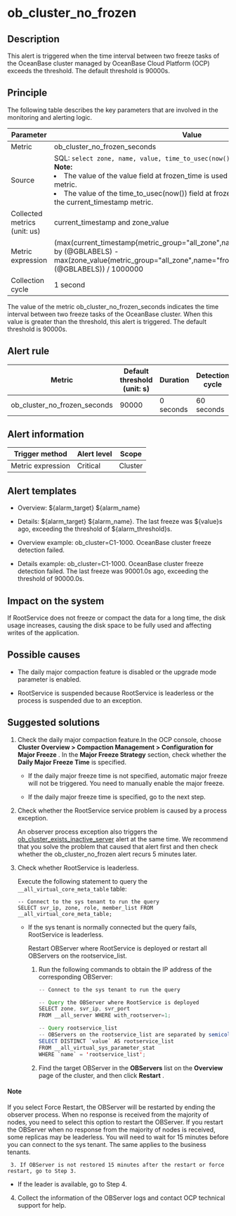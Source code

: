 ob_cluster_no_frozen 
=========================================



**Description** 
------------------------------------

This alert is triggered when the time interval between two freeze tasks of the OceanBase cluster managed by OceanBase Cloud Platform (OCP) exceeds the threshold. The default threshold is 90000s.

Principle 
------------------------------

The following table describes the key parameters that are involved in the monitoring and alerting logic. 


|          Parameter           |                                                                                                                                                                                                                              Value                                                                                                                                                                                                                               |
|------------------------------|------------------------------------------------------------------------------------------------------------------------------------------------------------------------------------------------------------------------------------------------------------------------------------------------------------------------------------------------------------------------------------------------------------------------------------------------------------------|
| Metric                       | ob_cluster_no_frozen_seconds                                                                                                                                                                                                                                                                                                                                                                                                                                     |
| Source                       | SQL:  ```select zone, name, value, time_to_usec(now()) from __all_zone; ```  </br>**Note:**  <li> The value of the value field at frozen_time is used as the value of the zone_value metric.   </li><li> The value of the time_to_usec(now()) field at frozen_time is used as the value of the current_timestamp metric.</li>    |
| Collected metrics (unit: us) | current_timestamp and zone_value                                                                                                                                                                                                                                                                                                                                                                                                                                 |
| Metric expression            | (max(current_timestamp{metric_group="all_zone",name="frozen_time",@LABELS}) by (@GBLABELS) - max(zone_value{metric_group="all_zone",name="frozen_time",@LABELS}) by (@GBLABELS)) / 1000000                                                                                                                                                                                                                                                                       |
| Collection cycle             | 1 second                                                                                                                                                                                                                                                                                                                                                                                                                                                         |



The value of the metric ob_cluster_no_frozen_seconds indicates the time interval between two freeze tasks of the OceanBase cluster. When this value is greater than the threshold, this alert is triggered. The default threshold is 90000s.

**Alert rule** 
-----------------------------------



|            Metric            | Default threshold (unit: s) | Duration  | Detection cycle | Time before clearance |
|------------------------------|-----------------------------|-----------|-----------------|-----------------------|
| ob_cluster_no_frozen_seconds | 90000                       | 0 seconds | 60 seconds      | 5 minutes             |



**Alert information** 
------------------------------------------



|  Trigger method   | Alert level |  Scope  |
|-------------------|-------------|---------|
| Metric expression | Critical    | Cluster |



**Alert templates** 
----------------------------------------

* Overview: \${alarm_target} \${alarm_name}

  

* Details: \${alarm_target} \${alarm_name}. The last freeze was \${value}s ago, exceeding the threshold of ${alarm_threshold}s.

  

* Overview example: ob_cluster=C1-1000. OceanBase cluster freeze detection failed.

  

* Details example: ob_cluster=C1-1000. OceanBase cluster freeze detection failed. The last freeze was 90001.0s ago, exceeding the threshold of 90000.0s.

  




**Impact on the system** 
---------------------------------------------

If RootService does not freeze or compact the data for a long time, the disk usage increases, causing the disk space to be fully used and affecting writes of the application.

**Possible causes** 
----------------------------------------

* The daily major compaction feature is disabled or the upgrade mode parameter is enabled.

  

* RootService is suspended because RootService is leaderless or the process is suspended due to an exception.

  




**Suggested solutions** 
--------------------------------------------

1. Check the daily major compaction feature.In the OCP console, choose **Cluster Overview \> Compaction Management \> Configuration for Major Freeze** . In the **Major Freeze Strategy** section, check whether the **Daily Major Freeze Time** is specified.
   * If the daily major freeze time is not specified, automatic major freeze will not be triggered. You need to manually enable the major freeze.

     
   
   * If the daily major freeze time is specified, go to the next step.

     
   

   

2. Check whether the RootService service problem is caused by a process exception. 

   An observer process exception also triggers the [ob_cluster_exists_inactive_server](../2.ob-alert/3.ob_cluster_exists_inactive_server-ob-the-cluster-is-not-working.md) alert at the same time. We recommend that you solve the problem that caused that alert first and then check whether the ob_cluster_no_frozen alert recurs 5 minutes later.
   

3. Check whether RootService is leaderless. 

   Execute the following statement to query the `__all_virtual_core_meta_table` table: 

   ```unknow
   -- Connect to the sys tenant to run the query
   SELECT svr_ip, zone, role, member_list FROM __all_virtual_core_meta_table;
   ```

   
   * If the sys tenant is normally connected but the query fails, RootService is leaderless. 

     Restart OBServer where RootService is deployed or restart all OBServers on the rootservice_list. 
     1. Run the following commands to obtain the IP address of the corresponding OBServer: 

        ```java
        -- Connect to the sys tenant to run the query
        
        -- Query the OBServer where RootService is deployed
        SELECT zone, svr_ip, svr_port
        FROM __all_server WHERE with_rootserver=1;
        
        -- Query rootservice_list
        -- OBServers on the rootservice_list are separated by semicolons (;). Each part represents an OBServer.
        SELECT DISTINCT `value` AS rootservice_list
        FROM __all_virtual_sys_parameter_stat
        WHERE `name` = 'rootservice_list';
        ```

        
     
     2. Find the target OBServer in the **OBServers** list on the **Overview** page of the cluster, and then click **Restart** . 

  <main id="notice" type='explain'>
    <h4>Note</h4>
    <p>If you select Force Restart, the OBServer will be restarted by ending the observer process. When no response is received from the majority of nodes, you need to select this option to restart the OBServer. If you restart the OBServer when no response from the majority of nodes is received, some replicas may be leaderless. You will need to wait for 15 minutes before you can connect to the sys tenant. The same applies to the business tenants.</p>
  </main>
        
     
     3. If OBServer is not restored 15 minutes after the restart or force restart, go to Step 3.

        
     

     
   
   * If the leader is available, go to Step 4.

     
   

   

4. Collect the information of the OBServer logs and contact OCP technical support for help.

   



